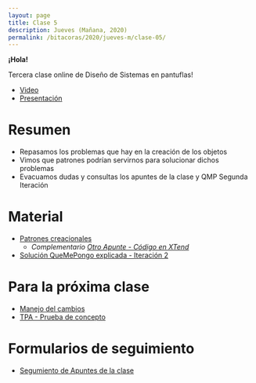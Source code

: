 ```yaml
---
layout: page
title: Clase 5
description: Jueves (Mañana, 2020)
permalink: /bitacoras/2020/jueves-m/clase-05/
---
```

**¡Hola!**

Tercera clase online de Diseño de Sistemas en pantuflas!

- [Video](https://us02web.zoom.us/rec/share/wO9LdZ6gp0ZLYJH9xHP2BoQOHq_Haaa80yNL_PtezkpmoxLOBbCVwg0oJHxkYTCN?startTime=1587643573000)
- [Presentación](https://docs.google.com/presentation/d/1LEOLX-8QVkCEZb3FHbDyxVM1iUS1d85XU1Ju0wmXpQU/edit#slide=id.p)

# Resumen

- Repasamos los problemas que hay en la creación de los objetos
- Vimos que patrones podrían servirnos para solucionar dichos problemas
- Evacuamos dudas y consultas los apuntes de la clase y QMP Segunda Iteración

# Material

* [Patrones creacionales](https://docs.google.com/document/d/193WbUewu9RvK8Nv9orpxSoXeVA3R5Az1uYHhg8NRMtQ/)
  * _Complementario [Otro Apunte - Código en XTend](https://docs.google.com/document/d/1UhHVskJKyw7y28AsAASsCXtIodEiJ4coEOiw0QdlOTo/edit)_
* [Solución QueMePongo explicada - Iteración 2](https://docs.google.com/document/d/1NeSJWVvj5JlEZo89kh99lO22X7GCJsPETSuNfw6cVeM)


# Para la próxima clase

* [Manejo del cambios](https://docs.google.com/document/d/1cAje0qwy3Cus_ob0r-tatbcT01sDFeLt3MmSVmLeSxk/edit)
* [TPA - Prueba de concepto](https://docs.google.com/document/d/1cSmA-JwmtXvOe2sbeQK5ycL3pl3vhXhpDhbABNvd--o)

# Formularios de seguimiento
* [Segumiento de Apuntes de la clase](https://docs.google.com/forms/d/1I4N0Ods8_WwPz2Wg2dTtglbm7hKcVgZQmjZEcnNzx3k/viewform)



